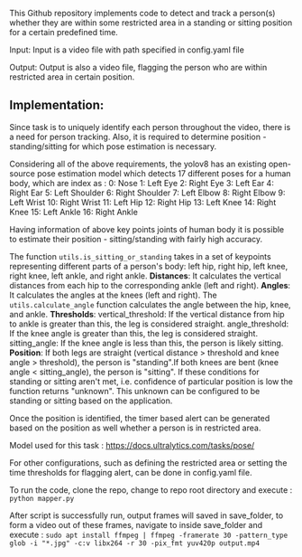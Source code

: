 This Github repository implements code to detect and track a person(s) whether they are within some restricted area in a standing or sitting position for a certain predefined time.

Input: Input is a video file with path specified in config.yaml file

Output: Output is also a video file, flagging the person who are within restricted area in certain position.

## Implementation:

Since task is to uniquely identify each person throughout the video, there is a need for person tracking. Also, it is required to determine position - standing/sitting for which pose estimation is necessary.

Considering all of the above requirements, the yolov8 has an existing open-source pose estimation model which detects 17 different poses for a human body, which are index as : 0: Nose 1: Left Eye 2: Right Eye 3: Left Ear 4: Right Ear 5: Left Shoulder 6: Right Shoulder 7: Left Elbow 8: Right Elbow 9: Left Wrist 10: Right Wrist 11: Left Hip 12: Right Hip 13: Left Knee 14: Right Knee 15: Left Ankle 16: Right Ankle

Having information of above key points joints of human body it is possible to estimate their position - sitting/standing with fairly high accuracy.

The function ```utils.is_sitting_or_standing``` takes in a set of keypoints representing different parts of a person's body: left hip, right hip, left knee, right knee, left ankle, and right ankle. 
**Distances**: It calculates the vertical distances from each hip to the corresponding ankle (left and right). 
**Angles**: It calculates the angles at the knees (left and right). The ```utils.calculate_angle``` function calculates the angle between the hip, knee, and ankle.
**Thresholds**: vertical_threshold: If the vertical distance from hip to ankle is greater than this, the leg is considered straight. angle_threshold: If the knee angle is greater than this, the leg is considered straight. sitting_angle: If the knee angle is less than this, the person is likely sitting.
**Position**: If both legs are straight (vertical distance > threshold and knee angle > threshold), the person is "standing".If both knees are bent (knee angle < sitting_angle), the person is "sitting". 
If these conditions for standing or sitting aren't met, i.e. confidence of particular position is low the function returns "unknown". This unknown can be configured to be standing or sitting based on the application.

Once the position is identified, the timer based alert can be generated based on the position as well whether a person is in restricted area.

Model used for this task : https://docs.ultralytics.com/tasks/pose/

For other configurations, such as defining the restricted area or setting the time thresholds for flagging alert, can be done in config.yaml file.

To run the code, clone the repo, change to repo root directory and execute : ```python mapper.py```

After script is successfully run, output frames will saved in save_folder, to form a video out of these frames, navigate to inside save_folder and execute : ```sudo apt install ffmpeg | ffmpeg -framerate 30 -pattern_type glob -i "*.jpg" -c:v libx264 -r 30 -pix_fmt yuv420p output.mp4```
